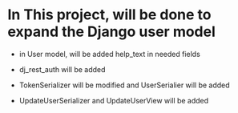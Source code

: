 # In This project, will be done to expand the Django user model

- in User model, will be added help_text in needed fields

- dj_rest_auth will be added

- TokenSerializer will be modified and UserSerialier will be added

- UpdateUserSerializer and UpdateUserView will be added
